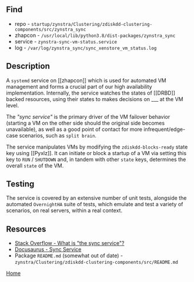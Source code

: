 ## Find

- repo - `startup/zynstra/Clustering/zdiskdd-clustering-components/src/zynstra_sync`
- zhapcon - `/usr/local/lib/python3.8/dist-packages/zynstra_sync`
- service - `zynstra-sync-vm-status.service`
- log - `/var/log/zynstra_sync/sync_xenstore_vm_status.log`

## Description

A `systemd` service on [[zhapcon]] which is used for automated VM management and forms a crucial part of our high availability implementation. Internally, the service watches the states of [[DRBD]] backed resources, using their states to makes decisions on ___ at the VM level.

The _"sync service"_ is the primary driver of the VM failover behavior (starting a VM on the other side should the original side becomes unavailable), as well as a good point of contact for more infrequent/edge-case scenarios, such as `split brain`.

The service manipulates VMs by modifying the `zdiskdd-blocks-ready` state key using [[Pyxlz]]. It can initiate or block a startup of a VM via setting this key to `RUN` / `SHUTDOWN` and, in tandem with other `state` keys, determines the overall `state` of the VM.

## Testing

The service is covered by an extensive number of unit tests, alongside the automated `OvernightHA` suite of tests, which emulate and test a variety of scenarios, on real servers, within a real context.

## Resources

- [Stack Overflow - What is "the sync service"?](https://stackoverflow.com/c/zynstra/questions/228)
- [Docusaurus - Sync Service](https://docs.dev.zynstra.com/docs/5.0/Startup/Infrastructure/Sync%20Service)
- Package `README.md` (somewhat out of date) - `zynstra/Clustering/zdiskdd-clustering-components/src/README.md`

[Home](https://git.dev.zynstra.com/zynstra/startup-wiki/-/wikis/Superbad-Team-Wiki/)